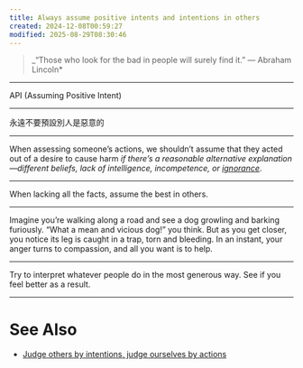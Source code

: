 ```yaml
---
title: Always assume positive intents and intentions in others
created: 2024-12-08T00:59:27
modified: 2025-08-29T08:30:46
---
```


> _“Those who look for the bad in people will surely find it.” — Abraham Lincoln*

---

API (Assuming Positive Intent)

---

永遠不要預設別人是惡意的

---

When assessing someone’s actions, we shouldn’t assume that they acted out of a desire to cause harm _if there’s a reasonable alternative explanation—different beliefs, lack of intelligence, incompetence, or [ignorance](Have%20the%20courage%20to%20do%20the%20right%20things.md)_.

---

When lacking all the facts, assume the best in others.

---

Imagine you’re walking along a road and see a dog growling and barking furiously. “What a mean and vicious dog!” you think. But as you get closer, you notice its leg is caught in a trap, torn and bleeding. In an instant, your anger turns to compassion, and all you want is to help.

---

Try to interpret whatever people do in the most generous way. See if you feel better as a result.

---

# See Also

* [Judge others by intentions, judge ourselves by actions](Judge%20others%20by%20intentions,%20judge%20ourselves%20by%20actions.md)
